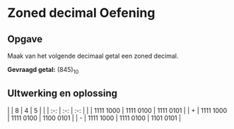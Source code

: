 # Zoned decimal Oefening

## Opgave

Maak van het volgende decimaal getal een zoned decimal.

**Gevraagd getal:** (845)<sub>10</sub>

## UItwerking en oplossing

|     |  8   |  4  |  5  |
|     | :-: | :-: | :-: |
|     | 1111 1000 | 1111 0100 | 1111 0101 |
|  +  | 1111 1000 | 1111 0100 | 1100 0101 |
|  -   | 1111 1000 | 1111 0100 | 1101 0101 |